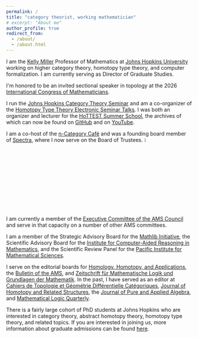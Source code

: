 ```yaml
---
permalink: /
title: "category theorist, working mathematician"
# excerpt: "About me"
author_profile: true
redirect_from: 
  - /about/
  - /about.html
---
```


I am the [Kelly Miller](https://en.wikipedia.org/wiki/Kelly_Miller_(scientist)) Professor of Mathematics at [Johns Hopkins University](https://mathematics.jhu.edu/) working on higher category theory, homotopy type theory, and computer formalization. I am currently serving as Director of Graduate Studies.

I'm honored to be an invited sectional speaker in topology at the 2026 [International Congress of Mathematicians](https://www.icm2026.org/event/ac193975-5d24-4628-8c30-ddb23de19a8b/speakers). 

I run the  [Johns Hopkins Category Theory Seminar](https://emilyriehl.github.io/seminar/) and am a co-organizer of the [Homotopy Type Theory Electronic Seminar Talks](https://uwo.ca/math/faculty/kapulkin/seminars/hottest.html). I was both an organizer and lecturer for the [HoTTEST Summer School](https://uwo.ca/math/faculty/kapulkin/seminars/hottest_summer_school_2022.html), the archives of which can now be found on [GitHub](https://github.com/martinescardo/HoTTEST-Summer-School) and on [YouTube](https://youtube.com/playlist?list=PLtIZ5qxwSNnzpNqfXzJjlHI9yCAzRzKtx).

I am a co-host of the [n-Category Caf&eacute;](https://golem.ph.utexas.edu/category/) and was a founding board member of [Spectra](http://lgbtmath.org/), where I now serve on the Board of Trustees. <img src="https://emilyriehl.github.io/files/progress-pride.webp" width = "5%"/>

I am currently a member of the [Executive Committee of the AMS Council](https://www.ams.org/about-us/governance/exec-comm/ec) and serve in that capacity on a number of other AMS committees.

I am a member of the Strategic Advisory Board for the [Mathlib Initiative](https://mathlib-initiative.org/), the Scientific Advisory Board for the [Institute for Computer-Aided Reasoning in Mathematics](https://www.cmu.edu/news/stories/archives/2025/august/new-nsf-institute-at-cmu-will-help-mathematicians-harness-ai-and-advance-discoveries), and the Scientific Review Panel for the [Pacific Institute for Mathematical Sciences](https://pims.math.ca/).

I serve on the editorial boards for [Homology, Homotopy, and Applications](https://www.intlpress.com/index.php), the [Bulletin of the AMS](https://www.ams.org/publications/journals/journalsframework/bull), and [Zeitschrift für Mathematische Logik und Grundlagen der Mathematik](https://zml.international/). In the past, I have served as an editor at [Cahiers de Topologie et G&eacute;om&eacute;trie Diff&eacute;rentielle Cat&eacute;goriques](http://cahierstgdc.com/), [Journal of Homotopy and Related Structures](https://www.springer.com/journal/40062), the [Journal of Pure and Applied Algebra](https://www.journals.elsevier.com/journal-of-pure-and-applied-algebra/editorial-board), and [Mathematical Logic Quarterly](https://onlinelibrary.wiley.com/journal/15213870).

There is a fairly large cohort of PhD students at Johns Hopkins who are interested in category theory, abstract homotopy theory, homotopy type theory, and related topics. If you are interested in joining us, more information about graduate admissions can be found [here](https://mathematics.jhu.edu/graduate/admissions/).

